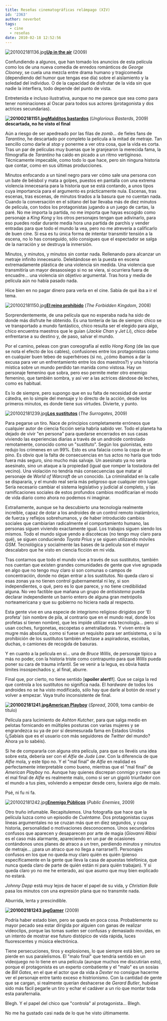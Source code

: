 ```yaml
---
title: Reseñas cinematográficas relámpago (XIV)
id: '2363'
author: neverbot
tags:
  - cine
  - reseñas
date: 2010-02-18 12:52:56
---
```


![201002181136.jpg](./resenas-cinematograficas-relampago-xiv/201002181136.jpg)[**Up in the air**](http://www.imdb.com/title/tt1193138/) (2009)

Confundiendo a algunos, que han tomado los anuncios de esta película como los de una nueva comedia de enredos románticos de _George Clooney_, se cuela una mezcla entre drama humano y tragicomedia (dependiendo del humor que tengas ese día) sobre el aislamiento y la soledad del individuo. O de la capacidad de disfrutar de la vida sin que nadie la interfiera, todo depende del punto de vista.

Entretenida e incluso ilustrativa, aunque no me parece que sea como para tener nominaciones al Oscar para todos sus actores (protagonista y dos actrices secundarias).

**![201002181151.jpg](./resenas-cinematograficas-relampago-xiv/201002181151.jpg)[Malditos bastardos](http://www.imdb.com/title/tt0361748/)** (_Unglorious Basterds_, 2009) **descartada, no he visto el final**

Aún a riesgo de ser apedreado por las filas de _zomb_... de fieles fans de _Tarantino_, he descartado por completo la película a la mitad de metraje. Tan sencillo como darle al _stop_ y ponerme a ver otra cosa, que la vida es corta. Tras un par de películas muy buenas que le granjearon la merecida fama, la filmografía de _Tarantino_ ha caído en picado a un ritmo vertiginoso. Técnicamente impecable, como todo lo que hace, pero sin ninguna historia que contar, como en sus últimas producciones.

Minutos enfocando a un túnel negro para ver cómo sale una persona con un bate de béisbol y mata a golpes, puestos en pantalla con una extrema violencia innecesaria para la historia que se está contando, a unos tipos cuya importancia para el argumento es prácticamente nula. Escenas, tras escenas, tras escenas, de minutos tirados a la basura que no cuentan nada. Cuando la conversación en el sótano del bar llevaba más de diez minutos de película, con todos los protagonistas jugando a un juego de cartas, la paré. No me importa la partida, no me importa que hayas escogido como personaje a _King Kong_ y los otros personajes tengan que adivinarlo, para eso puedes rodar durante media hora una partida de parchís y vender entradas para que todo el mundo la vea, pero no me atrevería a calificarlo de buen cine. Si esa es tu única forma de intentar transmitir tensión a la escena, no lo has conseguido, sólo consigues que el espectador se salga de la narración y se destruya la inmersión.

Minutos, y minutos, y minutos sin contar nada. Rellenando para alcanzar un metraje infinito innecesario. Deleitándose en la puesta en escena extremadamente plástica de una violencia sin medida. Una violencia que transmitiría un mayor desasosiego si no se viera, si ocurriera fuera de encuadre... una violencia sin objetivo argumental. Tras hora y media de película aún no había pasado nada.

Hice bien en no pagar dinero para verla en el cine. Sabía de qué iba a ir el tema.

![201002181150.jpg](./resenas-cinematograficas-relampago-xiv/201002181150.jpg)**[El reino prohibido](http://www.imdb.com/title/tt0865556/)** (_The Forbidden Kingdom_, 2008)

Sorprendentemente, de una película que no esperaba nada ha sido de donde más disfrute he obtenido. Es una tontería de las de siempre: chico se ve transportado a mundo fantástico, chico resulta ser el elegido para algo, chico encuentra maestros que le guían (_Jackie Chan_ y _Jet Li_), chico debe enfrentarse a su destino y, de paso, salvar el mundo.

Por el camino, peleas con gran coreografía al estilo _Hong Kong_ (de las que se nota el efecto de los cables), confusiones entre los protagonistas como en cualquier buen tebeo de superhéroes (si no, ¿cómo íbamos a dar la excusa para ver un enfrentamiento entre los dos maestros?) y una historia mística sobre un mundo perdido tan manida como vistosa. Hay un personaje femenino que sobra, pero eso permite meter otro enemigo femenino, que también sombra, y así ver a las actrices dándose de leches, como es habitual.

Es lo de siempre, pero supongo que en su falta de necesidad de sentar cátedra, en lo simple del mensaje y lo directo de la acción, desde los primeros minutos, es donde tiene sus virtudes. Divierte, y punto.

![201002181239.jpg](./resenas-cinematograficas-relampago-xiv/201002181239.jpg)**[Los sustitutos](http://www.imdb.com/title/tt0986263/)** (_The Surrogates_, 2009)

Para pegarse un tiro. Nace de principios completamente erróneos que cualquier autor de ciencia ficción seria habría sabido ver. Todo el planeta ha dejado de vivir "en persona" para quedarse encerrados en sus casas viviendo las experiencias diarias a través de un androide controlado remotamente, conocido como un "sustituto". Según los guionistas, esto redujo los crímenes en un 99%. Esto es una falacia como la copa de un pino. Es obvio que la falta de consecuencias en tus actos no haría que todo fuera más seguro, sino mucho más salvaje. Un asesinato ya no sería asesinato, sino un ataque a la propiedad (igual que romper la tostadora del vecino). Una violación no tendría más consecuencias que matar al personaje de _World of Warcraft_ de un conocido. La criminalidad en la calle se dispararía, y el mundo real sería más peligroso que cualquier otro lugar. Sería necesario cambiar el sistema legislativo y judicial al completo, y las ramificaciones sociales de estos profundos cambios modificarían el modo de vida diario como ahora no podemos ni imaginar.

Extrañamente, aunque se ha descubierto una tecnología realmente increíble, capaz de dotar a los androides de un control remoto inalámbrico, de fuerza y reflejos sobrehumanos, y de haber introducido cambios sociales que cambiarían radicalmente el comportamiento humano, las personas siguen viviendo exactamente igual. Los trabajos siguen siendo los mismos. Todo el mundo sigue yendo a discotecas (no tengo muy claro para qué), se siguen conduciendo _Toyota Prius_ y se siguen utilizando móviles _GSM_. Tecnológica y socialmente las bases de la película son el mayor descalabro que he visto en ciencia ficción en mi vida.

Tras contarnos que todo el mundo vive a través de sus sustitutos, también nos cuentan que existen grandes comunidades de gente que vive agrupada en algo que no tengo muy claro si son comunas o campos de concentración, donde no dejan entrar a los sustitutos. No queda claro si esas zonas ya no tienen control gubernamental ni ley, si son independientes, o qué, pero es lo que parece, y no tiene credibilidad alguna. No veo factible que mañana un grupo de _antisistema_ pueda declarar independiente un barrio entero de alguna gran metrópolis norteamericana y que su gobierno no hiciera nada al respecto.

Esta gente vive en una especie de integrismo religioso dirigidos por 'El profeta' (sin nombre de pila, al contrario que en el mundo real, donde los profetas sí tienen nombre), que les impide utilizar esta tecnología... pero sí usan coches, furgonetas, escopetas o ametralladoras. Y viven entre la mugre más absoluta, como si fuese un requisito para ser antisistema, o si la prohibición de los sustitutos también afectase a aspiradoras, escobas, duchas, o camiones de recogida de basuras.

Y en cuanto a la película en sí... una de _Bruce Willis_, de personaje típico a más no poder, con la historia triste como contrapunto para que _Willis_ pueda poner su cara de trauma infantil. Se ve venir a la legua, es obvia hasta límites insospechados y, al final, aburre.

Final que, por cierto, no tiene sentido \[**spoiler alert!!**\]. Que se caiga la red que controla a los sustitutos no significa nada. El _hardware_ de todos los androides no se ha visto modificado, sólo hay que darle al botón de _reset_ y volver a empezar. Vaya truño inconsistente de final.

**![201002181241.jpg](./resenas-cinematograficas-relampago-xiv/201002181241.jpg)[American Playboy](http://www.imdb.com/title/tt1186370/)** (_Spread_, 2009, toma cambio de título)

Película para lucimiento de _Ashton Kutcher_, para que salga medio en pelotas fornicando en múltiples posturas con varias mujeres y se engrandezca su ya de por sí desmesurada fama en Estados Unidos (¿Sabíais que es el usuario con más seguidores de _Twitter_ del mundo? Ahora ya lo sabéis).

Si he de compararla con alguna otra película, para que os llevéis una idea sobre esta, debería ser con el _Alfie_ de _Jude Law_. Con la diferencia de que _Alfie_ mola, y este tipo no. Y el "mal final" de _Alfie_ en realidad es perfectamente interpretable como bueno, mientras que el "mal final" de _American Playboy_ no. Aunque hay quienes discrepan conmigo y creen que el mal final de _Alfie_ es realmente malo, como si ser un gigoló triunfador con el mundo a tus pies, volviendo a empezar desde cero, tuviera algo de malo.

Psé, ni fu ni fa.

![201002181242.jpg](./resenas-cinematograficas-relampago-xiv/201002181242.jpg)**[Enemigo Públicos](http://www.imdb.com/title/tt1152836/)** (_Public Enemies_, 2009)

Otro truño infumable. Recapitulemos. Una fotografía que hace que la película luzca como un episodio de _Cuéntame_. Dos protagonistas cuyas líneas argumentales no se cruzan más que en diez segundos, y cuya historia, personalidad o motivaciones desconocemos. Unos secundarios confusos que aparecen y desaparecen por arte de magia (_Giovanni Ribisi_ es el caso más alarmante, apareciendo en un par de ocasiones contándonos unos planes de atraco a un tren, perdiendo minutos y minutos de metraje... ¡¡para un atraco que no llega a narrarse!!). Personajes confusos en los que no queda muy claro quién es quién (pienso específicamente en la gente que lleva la casa de apuestas telefónica, que nunca queda claro de parte de quién están ni para quién trabajan). Y si queda claro yo no me he enterado, así que asumo que muy bien explicado no estará.

_Johnny Depp_ está muy lejos de hacer el papel de su vida, y _Christian Bale_ pasa los minutos con una expresión plana que no transmite nada.

Aburrida, lenta y prescindible.

**![201002181243.jpg](./resenas-cinematograficas-relampago-xiv/201002181243.jpg)[Gamer](http://www.imdb.com/title/tt1034032/)** (2009)

Podría haber estado bien, pero se queda en poca cosa. Probablemente su mayor pecado sea estar dirigida por alguien con ganas de realizar videoclips, porque las tomas suelen ser confusas y demasiado movidas, en un intento de mostrar ese futuro distópico de vida rápida, luces fluorescentes y música electrónica.

Tiene persecuciones, tiros y explosiones, lo que siempre está bien, pero se pierde en sus paralelismos. El "malo final" que tendría sentido en un videojuego no lo tiene en una película (aunque muchos me discutirían esto), porque el protagonista es un experto combatiente y el "malo" es un sosías de _Bill Gates_, en el que el actor que da vida a _Dexter_ no consigue hacerme ver el personaje entre tanto exceso e histrionismo. Con la cantidad de gente que se cargan, si realmente querían deshacerse de _Gerard Butler_, hubiese sido más fácil pegarle un tiro y echar el cadáver a un río que montar toda esta parafernalia.

Blegh. Y el papel del chico que "controla" al protagonista... Blegh.

No me ha gustado casi nada de lo que he visto últimamente.
